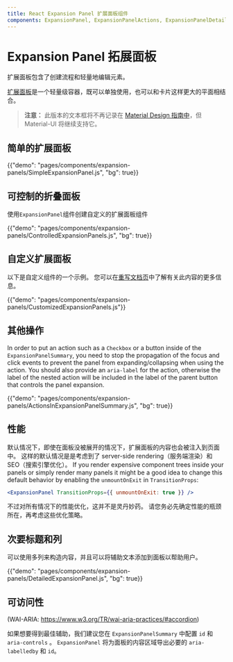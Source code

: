 ```yaml
---
title: React Expansion Panel 扩展面板组件
components: ExpansionPanel, ExpansionPanelActions, ExpansionPanelDetails, ExpansionPanelSummary
---
```


# Expansion Panel 拓展面板

<p class="description">扩展面板包含了创建流程和轻量地编辑元素。</p>

[扩展面板](https://material.io/archive/guidelines/components/expansion-panels.html)是一个轻量级容器，既可以单独使用，也可以和卡片这样更大的平面相结合。

> **注意：** 此版本的文本框将不再记录在 [Material Design 指南中](https://material.io/)，但 Material-UI 将继续支持它。

## 简单的扩展面板

{{"demo": "pages/components/expansion-panels/SimpleExpansionPanel.js", "bg": true}}

## 可控制的折叠面板

使用` ExpansionPanel `组件创建自定义的扩展面板组件

{{"demo": "pages/components/expansion-panels/ControlledExpansionPanels.js", "bg": true}}

## 自定义扩展面板

以下是自定义组件的一个示例。 您可以在[重写文档页](/customization/components/)中了解有关此内容的更多信息。

{{"demo": "pages/components/expansion-panels/CustomizedExpansionPanels.js"}}

## 其他操作

In order to put an action such as a `Checkbox` or a button inside of the `ExpansionPanelSummary`, you need to stop the propagation of the focus and click events to prevent the panel from expanding/collapsing when using the action. You should also provide an `aria-label` for the action, otherwise the label of the nested action will be included in the label of the parent button that controls the panel expansion.

{{"demo": "pages/components/expansion-panels/ActionsInExpansionPanelSummary.js", "bg": true}}

## 性能

默认情况下，即使在面板没被展开的情况下，扩展面板的内容也会被注入到页面中。 这样的默认情况是是考虑到了 server-side rendering（服务端渲染）和 SEO（搜索引擎优化）。 If you render expensive component trees inside your panels or simply render many panels it might be a good idea to change this default behavior by enabling the `unmountOnExit` in `TransitionProps`:

```jsx
<ExpansionPanel TransitionProps={{ unmountOnExit: true }} />
```

不过对所有情况下的性能优化，这并不是灵丹妙药。 请您务必先确定性能的瓶颈所在，再考虑这些优化策略。

## 次要标题和列

可以使用多列来构造内容，并且可以将辅助文本添加到面板以帮助用户。

{{"demo": "pages/components/expansion-panels/DetailedExpansionPanel.js", "bg": true}}

## 可访问性

(WAI-ARIA: https://www.w3.org/TR/wai-aria-practices/#accordion)

如果想要得到最佳辅助，我们建议您在 `ExpansionPanelSummary` 中配置 `id` 和 `aria-controls` 。 `ExpansionPanel` 将为面板的内容区域导出必要的 `aria-labelledby` 和 `id`。